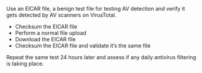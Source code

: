Use an EICAR file, a benign test file for testing AV detection and verify it gets detected by AV scanners on VirusTotal.

-   Checksum the EICAR file
-   Perform a normal file upload
-   Download the EICAR file
-   Checksum the EICAR file and validate it’s the same file

Repeat the same test 24 hours later and assess if any daily antivirus filtering is taking place.